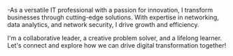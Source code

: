 -As a versatile IT professional with a passion for innovation, 
I transform businesses through cutting-edge solutions. 
With expertise in networking, data analytics, and network security, I drive growth and efficiency. 

I'm a collaborative leader, a creative problem solver, and a lifelong learner. Let's connect and explore how we can drive digital transformation together!
<!---
munashemuchinako741/munashemuchinako741 is a ✨ special ✨ repository because its `README.md` (this file) appears on your GitHub profile.
You can click the Preview link to take a look at your changes.
--->
